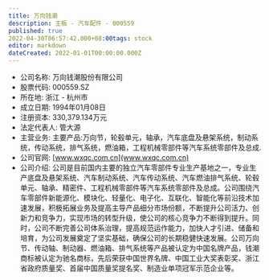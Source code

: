 ```yaml
---
title: 万向钱潮
description: 主板 - 汽车配件 - 000559
published: true
2022-04-30T06:57:42.000+08:00tags: stock
editor: markdown
dateCreated: 2022-01-01T00:00:00.000Z
---
```


- 公司名称: 万向钱潮股份有限公司
- 股票代码: 000559.SZ
- 所在地: 浙江 - 杭州市
- 成立日期: 1994年01月08日
- 注册资本: 330,379.134万元
- 法定代表人: 管大源
- 主营业务: 主要产品:万向节，轮毂单元，轴承，汽车底盘及悬架系统，制动系统，传动系统，排气系统，燃油箱，工程机械零部件等汽车系统零部件及总成.
- 公司官网: [www.wxqc.com.cn](www.wxqc.com.cn)
- 公司介绍: 公司是目前国内主要的独立汽车零部件专业生产基地之一，专业生产底盘及悬架系统、汽车制动系统、汽车传动系统、汽车燃油排气系统、轮毂单元、轴承、精密件、工程机械零部件等汽车系统零部件及总成。公司围绕汽车零部件新能源化、模块化、轻量化、电子化、互联化、智能化等前沿技术加速发展，积极拓展业务及提高主导产品细分市场份额，不断提升公司活力、创新力和竞争力，实现市场的转型升级，使公司的核心竞争力不断得到提升。同时，公司不断完善公司体系治理，提高规范运作能力，加快人才引进、储备和培育，为公司发展奠定了坚实基础，确保公司的长期稳健快速发展。公司万向节、传动轴、制动器、燃油箱、排气系统等产品被认定为中国名牌产品，钱潮商标被认定为驰名商标，先后荣获中国世界名牌、中国工业大奖表彰奖、浙江省政府质量奖、首届中国质量奖提名奖、制造业单项冠军示范企业等。


